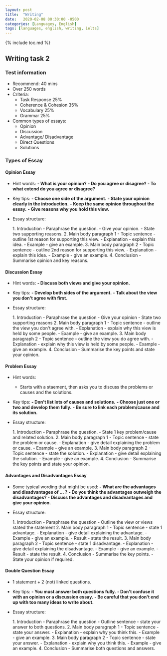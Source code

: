 ```yaml
---
layout: post
title:  "Writing"
date:   2020-02-08 00:30:00 -0500
categories: [Languages, English]
tags: [languages, english, writing, ielts]
---
```


{% include toc.md %}

## Writing task 2 
### Test information
- Recommend: 40 mins
- Over 250 words
- Criteria:
    - Task Response 25%
    - Coherence & Cohesion 35%
    - Vocabulary 25%
    - Grammar 25%
- Common types of essays:
    - Opinion
    - Discussion
    - Advantage/ Disadvantage
    - Direct Questions
    - Solutions

### Types of Essay
#### Opinion Essay
- Hint words:
    **- What is your opinion?**
    **- Do you agree or disagree?**
    **- To what extend do you agree or disagree?**

- Key tips:
    **- Choose one side of the argument.**
    **- State your opinion clearly in the introduction.**
    **- Keep the same opinion throughout the essay.**
    **- Give reasons why you hold this view.**

- Essay structure:
    <div class="outer-box" markdown="1">
        1. Introduction
            - Paraphrase the question.
            - Give your opinion.
            - State two supporting reasons.
        2. Main body paragraph 1
            - Topic sentence - outline 1st reason for supporting this view.
            - Explanation - explain this idea.
            - Example - give an example.
        3. Main body paragraph 2
            - Topic sentence - outline 2nd reason for supporting this view.
            - Explanation - explain this idea.
            - Example - give an example.
        4. Conclusion
            - Summarise opinion and key reasons.
    </div>

#### Discussion Essay
- Hint words:
    **- Discuss both views and give your opinion.**

- Key tips:
    **- Develop both sides of the argument.**
    **- Talk about the view you don't agree with first.**

- Essay structure:
    <div class="outer-box" markdown="1">
        1. Introduction
            - Paraphrase the question
            - Give your opinion
            - State two supporting reasons
        2. Main body paragraph 1
            - Topic sentence - outline the view you don't agree with.
            - Explanation - explain why this view is held by some people.
            - Example - give an example.
        3. Main body paragraph 2
            - Topic sentence - outline the view you do agree with.
            - Explanation - explain why this view is held by some people.
            - Example - give an example.
        4. Conclusion
            - Summarise the key points and state your opinion.
    </div>

#### Problem Essay
- Hint words:
    - Starts with a staement, then asks you to discuss the problems or causes and the solutions.

- Key tips:
    **- Don't list lots of causes and solutions.**
    **- Choose just one or two and develop them fully.**
    **- Be sure to link each problem/cause and its solution.**    

- Essay structure:
    <div class="outer-box" markdown="1">
        1. Introduction
            - Paraphrase the question.
            - State 1 key problem/cause and related solution.
        2. Main body paragraph 1
            - Topic sentence - state the problem or cause.
            - Explanation - give detail explaining the problem or cause.
            - Example - give an example.
        3. Main body paragraph 2
            - Topic sentence - state the solution.
            - Explanation - give detail explaining the solution.
            - Example - give an example.
        4. Conclusion
            - Summarise the key points and state your opinion.
    </div>

#### Advantages and Disadvantages Essay
- Some typical wording that might be used:
    **- What are the advantages and disadvantages of ... ?**
    **- Do you think the advantages outweigh the disadvantages?**
    **- Discuss the advantages and disadvantages and give your opinion.**

- Essay structure:
    <div class="outer-box" markdown="1">
        1. Introduction
            - Paraphrase the question
            - Outline the view or views stated the statement
        2. Main body paragraph 1
            - Topic sentence - state 1 advantage.
            - Explanation - give detail explaining the advantage.
            - Example - give an example.
            - Result - state the result.
        3. Main body paragraph 2
            - Topic sentence - state 1 disadvantage.
            - Explanation - give detail explaining the disadvantage.
            - Example - give an example.
            - Result - state the result.
        4. Conclusion
            - Summarise the key points.
            - State your opinion if required.
    </div>

#### Double Question Essay
- 1 statement + 2 (not) linked questions.

- Key tips:
    **- You must answer both questions fully.**
    **- Don't confuse it with an opinion or a discussion essay.**
    **- Be careful that you don't end up with too many ideas to write about.**

- Essay structure:
    <div class="outer-box" markdown="1">
        1. Introduction
            - Paraphrase the question
            - Outline sentence - state your answer to both questions.
        2. Main body paragraph 1
            - Topic sentence - state your answer.
            - Explanation - explain why you think this.
            - Example - give an example.
        3. Main body paragraph 2
            - Topic sentence - state your answer.
            - Explanation - explain why you think this.
            - Example - give an example.
        4. Conclusion
            - Summarise both questions and answers.
    </div>
